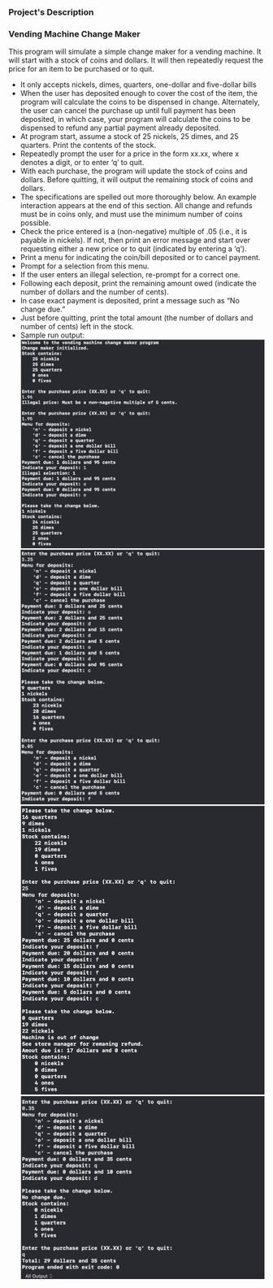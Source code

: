 ### Project's Description
### Vending Machine Change Maker
This program will simulate a simple change maker for a vending machine. It will start with a stock of coins and dollars. It will then repeatedly request the price for an item to be purchased or to quit.
* It only accepts nickels, dimes, quarters, one-dollar and five-dollar bills
* When the user has deposited enough to cover the cost of the item, the program will calculate the coins to be dispensed in change. Alternately, the user can cancel the purchase up until full payment has been deposited, in which case, your program will calculate the coins to be dispensed to refund any partial payment already deposited.
* At program start, assume a stock of 25 nickels, 25 dimes, and 25 quarters. Print the contents of the stock.
* Repeatedly prompt the user for a price in the form xx.xx, where x denotes a digit, or to enter ‘q’ to quit.
* With each purchase, the program will update the stock of coins and dollars. Before quitting, it will output the remaining stock of coins and dollars.
* The specifications are spelled out more thoroughly below. An example interaction appears at the end of this section. All change and refunds must be in coins only, and must use the minimum number of coins possible.
 * Check the price entered is a (non-negative) multiple of .05 (i.e., it is payable in nickels). If not, then print an error message and start over requesting either a new price or to quit (indicated by entering a ‘q’).
 * Print a menu for indicating the coin/bill deposited or to cancel payment.
 * Prompt for a selection from this menu.
 * If the user enters an illegal selection, re-prompt for a correct one.
 * Following each deposit, print the remaining amount owed (indicate the number of dollars and the number of cents).
 * In case exact payment is deposited, print a message such as “No change due.”
 * Just before quitting, print the total amount (the number of dollars and number of cents) left in the stock.
 * Sample run output:
 ![VM1](/images/VM1.png)
 ![VM1](/images/VM2.png)
 ![VM1](/images/VM3.png)
 ![VM1](/images/VM4.png)
